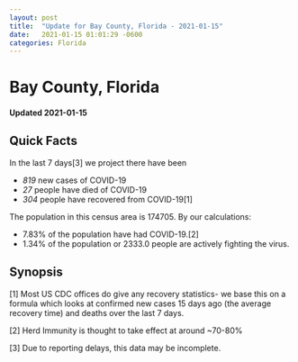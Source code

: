 ```yaml
---
layout: post
title:  "Update for Bay County, Florida - 2021-01-15"
date:   2021-01-15 01:01:29 -0600
categories: Florida
---
```


# Bay County, Florida
#### Updated 2021-01-15

## Quick Facts

In the last 7 days[3] we project there have been
- *819* new cases of COVID-19
- *27* people have died of COVID-19
- *304* people have recovered from COVID-19[1]

The population in this census area is 174705. By our calculations:
- 7.83% of the population have had COVID-19.[2]
- 1.34% of the population or 2333.0 people are actively fighting the virus.

## Synopsis




[1] Most US CDC offices do give any recovery statistics- we base this on a formula which looks at confirmed new cases
15 days ago (the average recovery time) and deaths over the last 7 days.

[2] Herd Immunity is thought to take effect at around ~70-80%

[3] Due to reporting delays, this data may be incomplete.
 
    